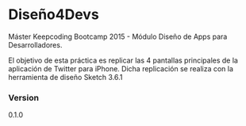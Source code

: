 # Diseño4Devs

Máster Keepcoding Bootcamp 2015 - Módulo Diseño de Apps para Desarrolladores.

El objetivo de esta práctica es replicar las 4 pantallas principales de la aplicación de Twitter para iPhone. Dicha replicación se realiza con la herramienta de diseño Sketch 3.6.1

### Version
0.1.0








